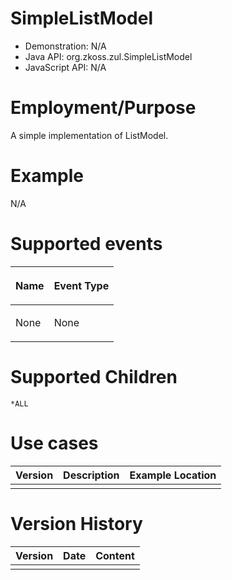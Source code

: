 

# SimpleListModel

- Demonstration: N/A
- Java API: <javadoc>org.zkoss.zul.SimpleListModel</javadoc>
- JavaScript API: N/A

# Employment/Purpose

A simple implementation of <javadoc>ListModel</javadoc>.

# Example

N/A

# Supported events

<table>
<thead>
<tr class="header">
<th><center>
<p>Name</p>
</center></th>
<th><center>
<p>Event Type</p>
</center></th>
</tr>
</thead>
<tbody>
<tr class="odd">
<td><p>None</p></td>
<td><p>None</p></td>
</tr>
</tbody>
</table>

# Supported Children

`*ALL`

# Use cases

| Version | Description | Example Location |
|---------|-------------|------------------|
|         |             |                  |

# Version History

| Version | Date | Content |
|---------|------|---------|
|         |      |         |


